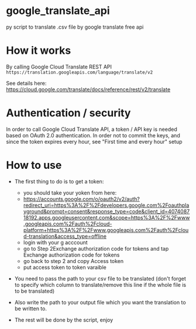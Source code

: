 # google_translate_api
py script to translate .csv file by google translate free api


# How it works
By calling Google Cloud Translate REST API
`https://translation.googleapis.com/language/translate/v2`

See details here: https://cloud.google.com/translate/docs/reference/rest/v2/translate


# Authentication / security
In order to call Google Cloud Translate API, a token / API key is needed based on OAuth 2.0 authentication.  In order not to commit the keys, and since the token expires every hour, see "First time and every hour" setup

# How to use
* The first thing to do is to get a token:
    * you should take your yoken from here:
    * https://accounts.google.com/o/oauth2/v2/auth?redirect_uri=https%3A%2F%2Fdevelopers.google.com%2Foauthplayground&prompt=consent&response_type=code&client_id=407408718192.apps.googleusercontent.com&scope=https%3A%2F%2Fwww.googleapis.com%2Fauth%2Fcloud-platform+https%3A%2F%2Fwww.googleapis.com%2Fauth%2Fcloud-translation&access_type=offline
    * login with your g acccount
    * go to Step 2Exchange authorization code for tokens and tap Exchange authorization code for tokens
    * go back to step 2 and copy Access token
    * put access token to token varaible

* You need to pass the path to your csv file to be translated (don't forget to specify which column to translate/remove this line if the whole file is to be translated)
* Also write the path to your output file which you want the translation to be written to.
* The rest will be done by the script, enjoy
